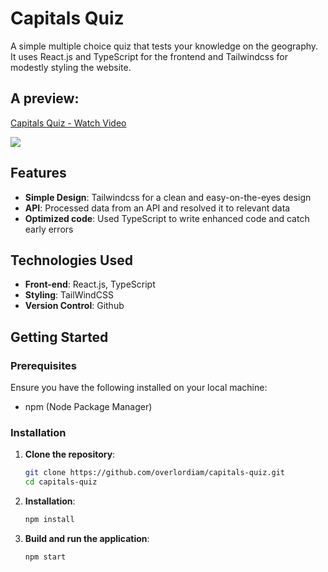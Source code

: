 # Capitals Quiz
A simple multiple choice quiz that tests your knowledge on the geography. It uses React.js and TypeScript for the frontend and Tailwindcss for modestly styling the website.

## A preview:
<div>
    <a href="https://www.loom.com/share/7d04260416ca4e22aa2fdb70635e4f4b">
      <p>Capitals Quiz - Watch Video</p>
    </a>
    <a href="https://www.loom.com/share/7d04260416ca4e22aa2fdb70635e4f4b">
      <img style="max-width:300px;" src="https://cdn.loom.com/sessions/thumbnails/7d04260416ca4e22aa2fdb70635e4f4b-with-play.gif">
    </a>
  </div>

## Features

- **Simple Design**: Tailwindcss for a clean and easy-on-the-eyes design
- **API**: Processed data from an API and resolved it to relevant data
- **Optimized code**: Used TypeScript to write enhanced code and catch early errors

## Technologies Used

- **Front-end**: React.js, TypeScript
- **Styling**: TailWindCSS
- **Version Control**: Github

## Getting Started

### Prerequisites

Ensure you have the following installed on your local machine:

- npm (Node Package Manager)

### Installation

1. **Clone the repository**:
   ```sh
   git clone https://github.com/overlordiam/capitals-quiz.git
   cd capitals-quiz

2. **Installation**:
   ```sh
   npm install

4. **Build and run the application**:
   ```sh
   npm start
